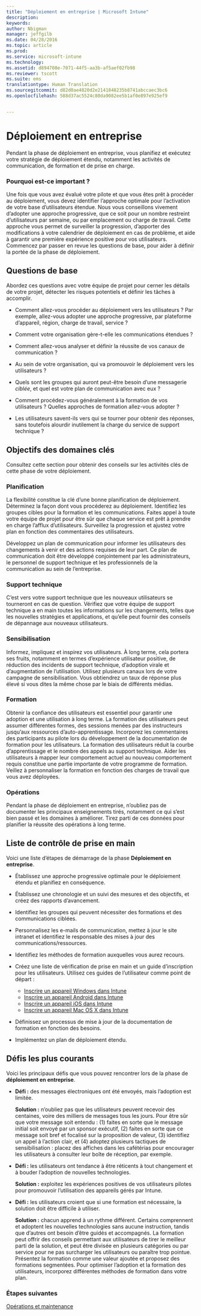 ```yaml
---
title: "Déploiement en entreprise | Microsoft Intune"
description: 
keywords: 
author: Nbigman
manager: jeffgilb
ms.date: 04/28/2016
ms.topic: article
ms.prod: 
ms.service: microsoft-intune
ms.technology: 
ms.assetid: d894708e-7071-44f5-aa3b-af5aef02fb98
ms.reviewer: tscott
ms.suite: ems
translationtype: Human Translation
ms.sourcegitcommit: d82d0ae4820d2e2141848235b8741abccaec3bc6
ms.openlocfilehash: 588d37ac5524c80da9082ee5b1af0e897e925ef9


---
```


# Déploiement en entreprise
Pendant la phase de déploiement en entreprise, vous planifiez et exécutez votre stratégie de déploiement étendu, notamment les activités de communication, de formation et de prise en charge.

### Pourquoi est-ce important ?
Une fois que vous avez évalué votre pilote et que vous êtes prêt à procéder au déploiement, vous devez identifier l’approche optimale pour l’activation de votre base d’utilisateurs étendue. Nous vous conseillons vivement d’adopter une approche progressive, que ce soit pour un nombre restreint d’utilisateurs par semaine, ou par emplacement ou charge de travail. Cette approche vous permet de surveiller la progression, d’apporter des modifications à votre calendrier de déploiement en cas de problème, et aide à garantir une première expérience positive pour vos utilisateurs.
Commencez par passer en revue les questions de base, pour aider à définir la portée de la phase de déploiement.

## Questions de base
Abordez ces questions avec votre équipe de projet pour cerner les détails de votre projet, détecter les risques potentiels et définir les tâches à accomplir.

-   Comment allez-vous procéder au déploiement vers les utilisateurs ? Par exemple, allez-vous adopter une approche progressive, par plateforme d’appareil, région, charge de travail, service ?

-   Comment votre organisation gère-t-elle les communications étendues ?

-   Comment allez-vous analyser et définir la réussite de vos canaux de communication ?

-   Au sein de votre organisation, qui va promouvoir le déploiement vers les utilisateurs ?

-   Quels sont les groupes qui auront peut-être besoin d’une messagerie *ciblée*, et quel est votre plan de communication avec eux ?

-   Comment procédez-vous généralement à la formation de vos utilisateurs ? Quelles approches de formation allez-vous adopter ?

-   Les utilisateurs savent-ils vers qui se tourner pour obtenir des réponses, sans toutefois alourdir inutilement la charge du service de support technique ?

## Objectifs des domaines clés
Consultez cette section pour obtenir des conseils sur les activités clés de cette phase de votre déploiement.

### Planification
La flexibilité constitue la clé d’une bonne planification de déploiement. Déterminez la façon dont vous procéderez au déploiement. Identifiez les groupes cibles pour la formation et les communications. Faites appel à toute votre équipe de projet pour être sûr que chaque service est prêt à prendre en charge l’afflux d’utilisateurs.
Surveillez la progression et ajustez votre plan en fonction des commentaires des utilisateurs.

Développez un plan de communication pour informer les utilisateurs des changements à venir et des actions requises de leur part. Ce plan de communication doit être développé conjointement par les administrateurs, le personnel de support technique et les professionnels de la communication au sein de l’entreprise.

### Support technique
C’est vers votre support technique que les nouveaux utilisateurs se tourneront en cas de question. Vérifiez que votre équipe de support technique a en main toutes les informations sur les changements, telles que les nouvelles stratégies et applications, et qu’elle peut fournir des conseils de dépannage aux nouveaux utilisateurs.

### Sensibilisation
Informez, impliquez et inspirez vos utilisateurs. À long terme, cela portera ses fruits, notamment en termes d’expérience utilisateur positive, de réduction des incidents de support technique, d’adoption virale et d’augmentation de l’utilisation. Utilisez plusieurs canaux lors de votre campagne de sensibilisation. Vous obtiendrez un taux de réponse plus élevé si vous dites la même chose par le biais de différents médias.

### Formation
Obtenir la confiance des utilisateurs est essentiel pour garantir une adoption et une utilisation à long terme. La formation des utilisateurs peut assumer différentes formes, des sessions menées par des instructeurs jusqu’aux ressources d’auto-apprentissage. Incorporez les commentaires des participants au pilote lors du développement de la documentation de formation pour les utilisateurs. La formation des utilisateurs réduit la courbe d’apprentissage et le nombre des appels au support technique. Aider les utilisateurs à mapper leur comportement actuel au nouveau comportement requis constitue une partie importante de votre programme de formation. Veillez à personnaliser la formation en fonction des charges de travail que vous avez déployées.

### Opérations
Pendant la phase de déploiement en entreprise, n’oubliez pas de documenter les principaux enseignements tirés, notamment ce qui s’est bien passé et les domaines à améliorer. Tirez parti de ces données pour planifier la réussite des opérations à long terme.

## Liste de contrôle de prise en main
Voici une liste d’étapes de démarrage de la phase **Déploiement en entreprise**.

-   Établissez une approche progressive optimale pour le déploiement étendu et planifiez en conséquence.

-   Établissez une chronologie et un suivi des mesures et des objectifs, et créez des rapports d’avancement.

-   Identifiez les groupes qui peuvent nécessiter des formations et des communications ciblées.

-   Personnalisez les e-mails de communication, mettez à jour le site intranet et identifiez le responsable des mises à jour des communications/ressources.

-   Identifiez les méthodes de formation auxquelles vous aurez recours.

-   Créez une liste de vérification de prise en main et un guide d’inscription pour les utilisateurs.
    Utilisez ces guides de l’utilisateur comme point de départ :
    -  [Inscrire un appareil Windows dans Intune](/intune/enduser/enroll-your-device-in-intune-windows)
    -  [Inscrire un appareil Android dans Intune](/intune/enduser/enroll-your-device-in-intune-android)
    -  [Inscrire un appareil iOS dans Intune](/intune/enduser/enroll-your-device-in-intune-ios)
    -  [Inscrire un appareil Mac OS X dans Intune](/intune/enduser/enroll-your-device-in-intune-mac-os-x)

-   Définissez un processus de mise à jour de la documentation de formation en fonction des besoins.

-   Implémentez un plan de déploiement étendu.

## Défis les plus courants
Voici les principaux défis que vous pouvez rencontrer lors de la phase de **déploiement en entreprise**.

-   **Défi :** des messages électroniques ont été envoyés, mais l’adoption est limitée.

    **Solution :** n’oubliez pas que les utilisateurs peuvent recevoir des centaines, voire des milliers de messages tous les jours. Pour être sûr que votre message soit entendu : (1) faites en sorte que le message initial soit envoyé par un sponsor exécutif, (2) faites en sorte que ce message soit bref et focalisé sur la proposition de valeur, (3) identifiez un appel à l’action clair, et (4) adoptez plusieurs tactiques de sensibilisation : placez des affiches dans les cafétérias pour encourager les utilisateurs à consulter leur boîte de réception, par exemple.

-   **Défi :** les utilisateurs ont tendance à être réticents à tout changement et à bouder l’adoption de nouvelles technologies.

    **Solution :** exploitez les expériences positives de vos utilisateurs pilotes pour promouvoir l’utilisation des appareils gérés par Intune.

-   **Défi :** les utilisateurs croient que si une formation est nécessaire, la solution doit être difficile à utiliser.

    **Solution :** chacun apprend à un rythme différent. Certains comprennent et adoptent les nouvelles technologies sans aucune instruction, tandis que d’autres ont besoin d’être guidés et accompagnés. La formation peut offrir des conseils permettant aux utilisateurs de tirer le meilleur parti de la solution, et peut être divisée en plusieurs catégories ou par service pour ne pas surcharger les utilisateurs ou paraître trop pointue. Présentez la formation comme une valeur ajoutée et proposez des formations segmentées. Pour optimiser l’adoption et la formation des utilisateurs, incorporez différentes méthodes de formation dans votre plan.

### Étapes suivantes
[Opérations et maintenance](operations-and-maintenance.md)



<!--HONumber=Jun16_HO4-->



